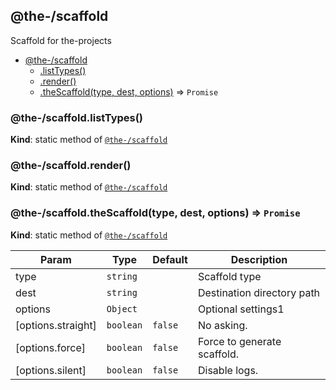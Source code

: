 <!--- Code generated by @the-/script-doc. DO NOT EDIT. -->

<a name="module_@the-/scaffold"></a>

## @the-/scaffold
Scaffold for the-projects


* [@the-/scaffold](#module_@the-/scaffold)
    * [.listTypes()](#module_@the-/scaffold.listTypes)
    * [.render()](#module_@the-/scaffold.render)
    * [.theScaffold(type, dest, options)](#module_@the-/scaffold.theScaffold) ⇒ <code>Promise</code>

<a name="module_@the-/scaffold.listTypes"></a>

### @the-/scaffold.listTypes()
**Kind**: static method of [<code>@the-/scaffold</code>](#module_@the-/scaffold)  
<a name="module_@the-/scaffold.render"></a>

### @the-/scaffold.render()
**Kind**: static method of [<code>@the-/scaffold</code>](#module_@the-/scaffold)  
<a name="module_@the-/scaffold.theScaffold"></a>

### @the-/scaffold.theScaffold(type, dest, options) ⇒ <code>Promise</code>
**Kind**: static method of [<code>@the-/scaffold</code>](#module_@the-/scaffold)  

| Param | Type | Default | Description |
| --- | --- | --- | --- |
| type | <code>string</code> |  | Scaffold type |
| dest | <code>string</code> |  | Destination directory path |
| options | <code>Object</code> |  | Optional settings1 |
| [options.straight] | <code>boolean</code> | <code>false</code> | No asking. |
| [options.force] | <code>boolean</code> | <code>false</code> | Force to generate scaffold. |
| [options.silent] | <code>boolean</code> | <code>false</code> | Disable logs. |

